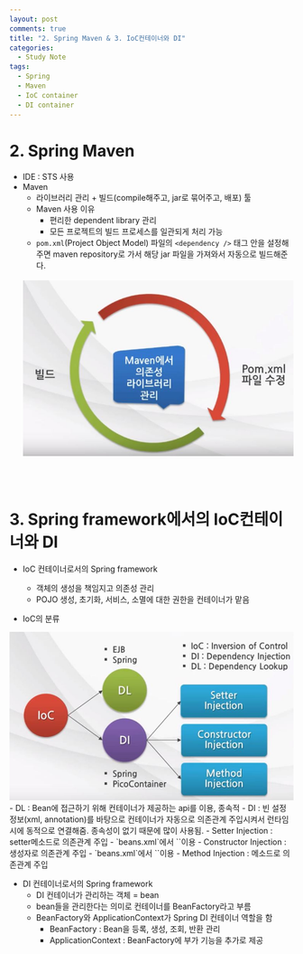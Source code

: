 ```yaml
---
layout: post
comments: true
title: "2. Spring Maven & 3. IoC컨테이너와 DI"
categories:
  - Study Note
tags:
  - Spring
  - Maven
  - IoC container
  - DI container
---
```

# 2. Spring Maven

- IDE : STS 사용
- Maven
    - 라이브러리 관리 + 빌드(compile해주고, jar로 묶어주고, 배포) 툴
    - Maven 사용 이유
        - 편리한 dependent library 관리
        - 모든 프로젝트의 빌드 프로세스를 일관되게 처리 가능
    - `pom.xml`(Project Object Model) 파일의 `<dependency />` 태그 안을 설정해주면 maven repository로 가서 해당 jar 파일을 가져와서 자동으로 빌드해준다.
    <br>
    <img src="images/spring2.JPG">

<br>
<br>

# 3. Spring framework에서의 IoC컨테이너와 DI

- IoC 컨테이너로서의 Spring framework
    - 객체의 생성을 책임지고 의존성 관리
    - POJO 생성, 초기화, 서비스, 소멸에 대한 권한을 컨테이너가 맡음

- IoC의 분류
<img src="images/spring3.JPG">
<br>
    - DL : Bean에 접근하기 위해 컨테이너가 제공하는 api를 이용, 종속적
    - DI : 빈 설정 정보(xml, annotation)를 바탕으로 컨테이너가 자동으로 의존관계 주입시켜서 런타임시에 동적으로 연결해줌. 종속성이 없기 때문에 많이 사용됨.
        - Setter Injection : setter메소드로 의존관계 주입
            - `beans.xml`에서 `<property />`이용
        - Constructor Injection : 생성자로 의존관계 주입
            - `beans.xml`에서 `<constructor-arg />`이용
        - Method Injection : 메소드로 의존관계 주입  

- DI 컨테이너로서의 Spring framework
    - DI 컨테이너가 관리하는 객체 = bean
    - bean들을 관리한다는 의미로 컨테이너를 BeanFactory라고 부름
    - BeanFactory와 ApplicationContext가 Spring DI 컨테이너 역할을 함
        - BeanFactory : Bean을 등록, 생성, 조회, 반환 관리
        - ApplicationContext : BeanFactory에 부가 기능을 추가로 제공 